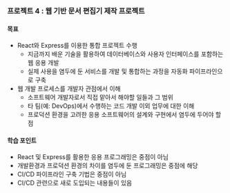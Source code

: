 ### 프로젝트 4 : 웹 기반 문서 편집기 제작 프로젝트
#### 목표
- React와 Express를 이용한 통합 프로젝트 수행
    - 지금까지 배운 기술을 활용하여 데이터베이스와 사용자 인터페이스를 포함하는 웹 응용 개발
    - 실제 사용을 염두에 둔 서비스를 개발 및 통합하는 과정을 자동화 파이프라인으로 구축
- 웹 개발 프로세스를 개발자 관점에서 이해
    - 소프트웨어 개발자로서 직접 맡아서 해야할 일들과 그 범위
    - 타 팀(예: DevOps)에서 수행하는 코드 개발 이외 업무에 대한 이해
    - 프로덕션 환경을 고려한 응용 소프트웨어의 설계와 구현에서 염두에 두어야 할 점

#### 학습 포인트
- React 및 Express를 활용한 응용 프로그래밍은 중점이 아님
- 개발환경과 프로덕션 환경의 차이를 염두에 둔 프로그래밍은 중점에 해당
- CI/CD 파이프라인 구축 기법은 중점이 아님
- CI/CD 관련으로 새로 도입되는 내용들이 있음